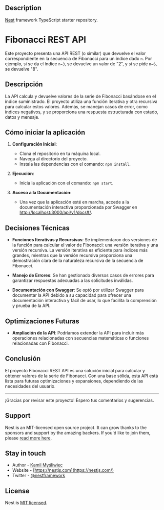 

## Description

[Nest](https://github.com/nestjs/nest) framework TypeScript starter repository.

# Fibonacci REST API

Este proyecto presenta una API REST (o similar) que devuelve el valor correspondiente en la secuencia de Fibonacci para un índice dado `n`. Por ejemplo, si se da el índice `n=3`, se devuelve un valor de "2", y si se pide `n=6`, se devuelve "8".

## Descripción

La API calcula y devuelve valores de la serie de Fibonacci basándose en el índice suministrado. El proyecto utiliza una función iterativa y otra recursiva para calcular estos valores. Además, se manejan casos de error, como índices negativos, y se proporciona una respuesta estructurada con estado, datos y mensaje.

## Cómo iniciar la aplicación

1. **Configuración Inicial**:
    - Clona el repositorio en tu máquina local.
    - Navega al directorio del proyecto.
    - Instala las dependencias con el comando: `npm install`.

2. **Ejecución**:
    - Inicia la aplicación con el comando: `npm start`.

3. **Acceso a la Documentación**:
    - Una vez que la aplicación esté en marcha, accede a la documentación interactiva proporcionada por Swagger en [http://localhost:3000/api/v1/docs#/](http://localhost:3000/api/v1/docs#/).

## Decisiones Técnicas

- **Funciones Iterativas y Recursivas**: Se implementaron dos versiones de la función para calcular el valor de Fibonacci: una versión iterativa y una versión recursiva. La versión iterativa es eficiente para índices más grandes, mientras que la versión recursiva proporciona una demostración clara de la naturaleza recursiva de la secuencia de Fibonacci.

- **Manejo de Errores**: Se han gestionado diversos casos de errores para garantizar respuestas adecuadas a las solicitudes inválidas.

- **Documentación con Swagger**: Se optó por utilizar Swagger para documentar la API debido a su capacidad para ofrecer una documentación interactiva y fácil de usar, lo que facilita la comprensión y prueba de la API.

## Optimizaciones Futuras

- **Ampliación de la API**: Podríamos extender la API para incluir más operaciones relacionadas con secuencias matemáticas o funciones relacionadas con Fibonacci.

## Conclusión

El proyecto Fibonacci REST API es una solución inicial para calcular y obtener valores de la serie de Fibonacci. Con una base sólida, esta API está lista para futuras optimizaciones y expansiones, dependiendo de las necesidades del usuario.

---

¡Gracias por revisar este proyecto! Espero tus comentarios y sugerencias.


## Support

Nest is an MIT-licensed open source project. It can grow thanks to the sponsors and support by the amazing backers. If you'd like to join them, please [read more here](https://docs.nestjs.com/support).

## Stay in touch

- Author - [Kamil Myśliwiec](https://kamilmysliwiec.com)
- Website - [https://nestjs.com](https://nestjs.com/)
- Twitter - [@nestframework](https://twitter.com/nestframework)

## License

Nest is [MIT licensed](LICENSE).
